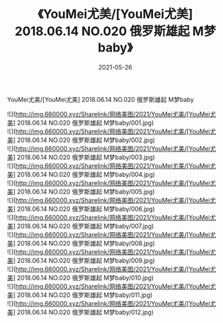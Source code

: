 ﻿---
layout: post
title:  《YouMei尤美/[YouMei尤美] 2018.06.14 NO.020 俄罗斯雄起 M梦baby》
date:   2021-05-26
img: http://img.660000.xyz/Sharelink/网络美图/2021/YouMei尤美/[YouMei尤美] 2018.06.14 NO.020 俄罗斯雄起 M梦baby/000.jpg
categories: [美女, 清纯, 唯美]
---

YouMei尤美/[YouMei尤美] 2018.06.14 NO.020 俄罗斯雄起 M梦baby

 ![](http://img.660000.xyz/Sharelink/网络美图/2021/YouMei尤美/[YouMei尤美] 2018.06.14 NO.020 俄罗斯雄起 M梦baby/001.jpg) <br>![](http://img.660000.xyz/Sharelink/网络美图/2021/YouMei尤美/[YouMei尤美] 2018.06.14 NO.020 俄罗斯雄起 M梦baby/002.jpg) <br>![](http://img.660000.xyz/Sharelink/网络美图/2021/YouMei尤美/[YouMei尤美] 2018.06.14 NO.020 俄罗斯雄起 M梦baby/003.jpg) <br>![](http://img.660000.xyz/Sharelink/网络美图/2021/YouMei尤美/[YouMei尤美] 2018.06.14 NO.020 俄罗斯雄起 M梦baby/004.jpg) <br>![](http://img.660000.xyz/Sharelink/网络美图/2021/YouMei尤美/[YouMei尤美] 2018.06.14 NO.020 俄罗斯雄起 M梦baby/005.jpg) <br>![](http://img.660000.xyz/Sharelink/网络美图/2021/YouMei尤美/[YouMei尤美] 2018.06.14 NO.020 俄罗斯雄起 M梦baby/006.jpg) <br>![](http://img.660000.xyz/Sharelink/网络美图/2021/YouMei尤美/[YouMei尤美] 2018.06.14 NO.020 俄罗斯雄起 M梦baby/007.jpg) <br>![](http://img.660000.xyz/Sharelink/网络美图/2021/YouMei尤美/[YouMei尤美] 2018.06.14 NO.020 俄罗斯雄起 M梦baby/008.jpg) <br>![](http://img.660000.xyz/Sharelink/网络美图/2021/YouMei尤美/[YouMei尤美] 2018.06.14 NO.020 俄罗斯雄起 M梦baby/009.jpg) <br>![](http://img.660000.xyz/Sharelink/网络美图/2021/YouMei尤美/[YouMei尤美] 2018.06.14 NO.020 俄罗斯雄起 M梦baby/010.jpg) <br>![](http://img.660000.xyz/Sharelink/网络美图/2021/YouMei尤美/[YouMei尤美] 2018.06.14 NO.020 俄罗斯雄起 M梦baby/011.jpg) <br>![](http://img.660000.xyz/Sharelink/网络美图/2021/YouMei尤美/[YouMei尤美] 2018.06.14 NO.020 俄罗斯雄起 M梦baby/012.jpg) <br>